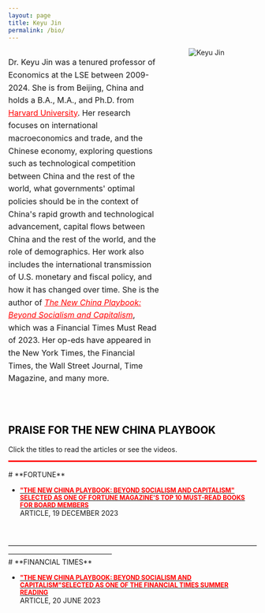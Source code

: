 ```yaml
---
layout: page
title: Keyu Jin
permalink: /bio/
---
```


<!-- 开始文本和图片布局的容器 -->
<div class="content-container" style="display: flex; align-items: flex-start; justify-content: flex-start; width: 70vw; margin: 0 auto;">

  <!-- 左侧：文本内容 -->
  <div class="text-content" style="flex: 1; padding-right: 30px;">
    <p style="font-size: 16px; line-height: 1.6;">
      Dr. Keyu Jin was a tenured professor of Economics at the LSE between 2009-2024. She is from Beijing, China and holds a B.A., M.A., and Ph.D. from <a href="https://www.harvard.edu/" style="color:red;">Harvard University</a>. Her research focuses on international macroeconomics and trade, and the Chinese economy, exploring questions such as technological competition between China and the rest of the world, what governments' optimal policies should be in the context of China's rapid growth and technological advancement, capital flows between China and the rest of the world, and the role of demographics. Her work also includes the international transmission of U.S. monetary and fiscal policy, and how it has changed over time. She is the author of <a href="https://www.keyujin.co/the-new-china-playbook/" style="color:red; font-style: italic;">The New China Playbook: Beyond Socialism and Capitalism</a>, which was a Financial Times Must Read of 2023. Her op-eds have appeared in the New York Times, the Financial Times, the Wall Street Journal, Time Magazine, and many more.
    </p>
  </div>

  <!-- 右侧：图片 -->
  <div class="image-content" style="flex: 1; padding-left: 30px;">
    <img src="{{ site.baseurl }}/images/12.jpeg" alt="Keyu Jin" style="max-width: 100%; height: auto;">
  </div>

</div>

<!-- 响应式样式，确保在小屏幕上文字在上，图片在下 -->
<style>
  /* 默认情况下，PC端：文字在左，图片在右 */
  .content-container {
    display: flex;
    flex-direction: row;
    align-items: flex-start;
    justify-content: flex-start;
  }

  /* 在小屏幕（手机端）上，布局修改为：文字在上，图片在下 */
  @media (max-width: 768px) {
    .content-container {
      flex-direction: column-reverse; /* 文字在上，图片在下 */
      justify-content: center;
      align-items: center;
    }

    /* 调整文字和图片的间距 */
    .text-content {
      padding-right: 0;
      padding-bottom: 20px; /* 文字和图片之间的间距 */
    }

    .image-content {
      padding-left: 0;
    }
  }
</style>
<!-- 结束文本和图片布局的容器 -->
<br>
<br>
<h2 style="font-weight:bold; color:black;">PRAISE FOR THE NEW CHINA PLAYBOOK</h2>

Click the titles to read the articles or see the videos.
<hr style="border: none; height: 3px; background-color: red; margin: 0;" /><br>
# **FORTUNE**

- [<span style="color:red; font-weight:bold; font-size:0.9em;">"THE NEW CHINA PLAYBOOK: BEYOND SOCIALISM AND CAPITALISM" SELECTED AS ONE OF FORTUNE MAGAZINE'S TOP 10 MUST-READ BOOKS FOR BOARD MEMBERS </span>](https://fortune.com/2023/12/19/10-books-every-board-member-should-read/)<br>
ARTICLE, 19 DECEMBER 2023
<br>
<br>
———————————————————————————————————————————————————
<br>
# **FINANCIAL TIMES**

- [<span style="color:red; font-weight:bold; font-size:0.9em;">"THE NEW CHINA PLAYBOOK: BEYOND SOCIALISM AND CAPITALISM"SELECTED AS ONE OF THE FINANCIAL TIMES SUMMER READING</span>](https://www.ft.com/content/f52b45e8-a411-483f-8a4c-e02319f26eee)<br>
ARTICLE, 20 JUNE 2023
<br>
<br>



